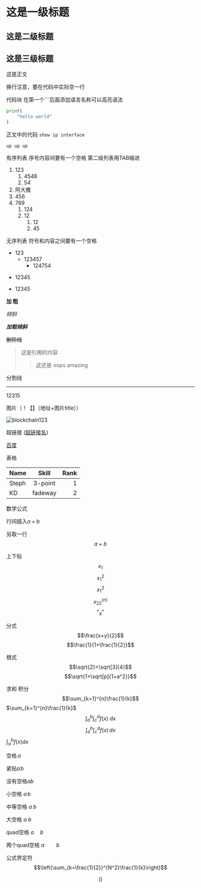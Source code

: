 # 这是一级标题

## 这是二级标题

## 这是三级标题

这是正文

换行注意，要在代码中实际空一行

代码块 在第一个```后面添加语言名称可以高亮语法

```python
print(
    "hello world"
)
```

正文中的代码 ``show ip interface``

`up up up`

有序列表 序号内容间要有一个空格
第二级列表用TAB缩进

1. 123
   1. 4548
   2. 54
2. 阿大撒
3. 456
4. 789
   1. 124
   2. 12
      1. 12
      2. 45

无序列表 符号和内容之间要有一个空格

- 123
  - 123457
    - 124754

+ 12345

* 12345
 
**加 粗**

*倾斜*

***加粗倾斜***

~~删除线~~

>这是引用的内容
>>这还是 oops amazing

分割线

---------

12315

图片（！【】（地址+图片title））

![blockchain123](https://ss0.bdstatic.com/70cFvHSh_Q1YnxGkpoWK1HF6hhy/it/%20u=702257389,1274025419&fm=27&gp=0.jpg "区块链")

超链接 ([超链接名](超链接地址+超链接titile))

[百度](http://baidu.com)

表格

| Name  |  Skill  | Rank |
| ----- | :-----: | ---: |
| Steph | 3-point |    1 |
| KD    | fadeway |    2 |

数学公式

行间插入$a + b$

另取一行
$$a + b$$

上下标
$$x_1$$
$$x_1^2$$
$$x^2_1$$
$$x_{22}^{(n)}$$
$${}^*x^*$$

分式
$$\frac{x+y}{2}$$
$$\frac{1}{1+\frac{1}{2}}$$

根式
$$\sqrt{2}<\sqrt[3]{4}$$
$$\sqrt{1+\sqrt[p]{1+a^2}}$$

求和 积分
$$\sum_{k=1}^{n}\frac{1}{k}$$
$\sum_{k=1}^{n}\frac{1}{k}$
$$\int_a^b \int_c^d f(x)\;dx$$
$$\int_a^b \int_c^d f(x)\,dx$$
$\int_a^b f(x)dx$

空格$\,a$

紧贴$a\!b$

没有空格$ab$

小空格 $a\,b$

中等空格 $a\;b$

大空格 $a\ b$

quad空格 $a\quad b$

两个quad空格 $a\qquad b$

公式界定符
$$\left(\sum_{k=\frac{1}{2}}^{N^2}\frac{1}{k}\right)$$

$$\left(\right)$$